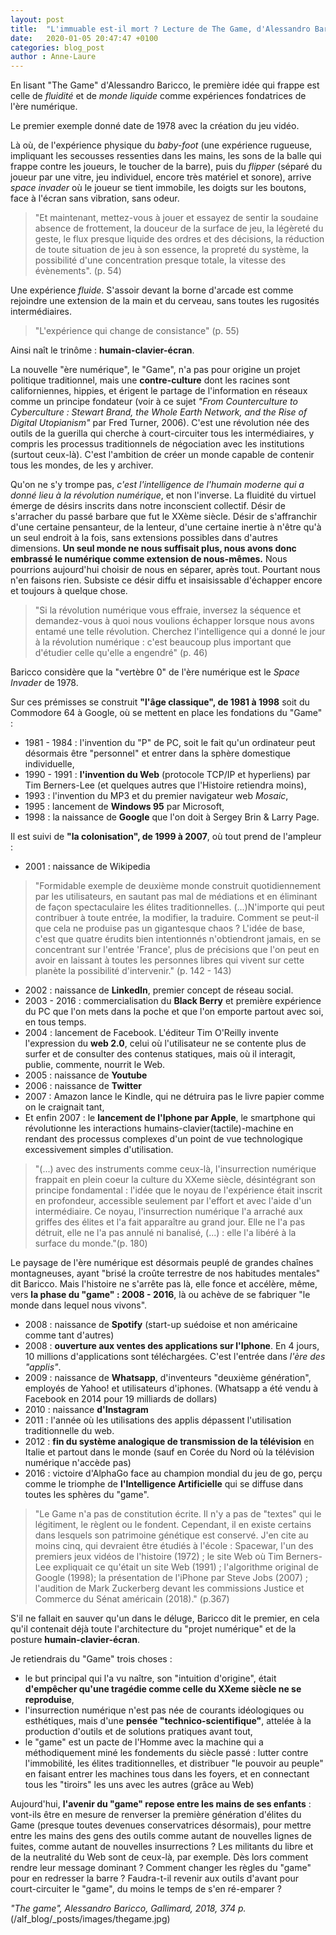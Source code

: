 ```yaml
---
layout: post
title:  "L'immuable est-il mort ? Lecture de The Game, d'Alessandro Baricco"
date:   2020-01-05 20:47:47 +0100
categories: blog_post
author : Anne-Laure
---
```


En lisant "The Game" d'Alessandro Baricco, le première idée qui frappe est celle de *fluidité* et de *monde liquide* comme expériences fondatrices de l'ère numérique. 

Le premier exemple donné date de 1978 avec la création du jeu vidéo. 

Là où, de l'expérience physique du *baby-foot* (une expérience rugueuse, impliquant les secousses ressenties
dans les mains, les sons de la balle qui frappe contre les joueurs, le toucher de la barre), puis du *flipper* (séparé du joueur par une vitre, jeu individuel, encore très matériel et sonore), 
arrive *space invader* où le joueur se tient immobile, les doigts sur les boutons, face à l'écran sans vibration, sans odeur.

>"Et maintenant, mettez-vous à jouer et essayez de sentir la soudaine absence de frottement, la douceur de la surface de jeu, la légèreté du geste, le flux presque
liquide des ordres et des décisions, la réduction de toute situation de jeu à son essence, la propreté du système, la possibilité d'une concentration presque totale, 
la vitesse des évènements". (p. 54)

Une expérience *fluide*. S'assoir devant la borne d'arcade est comme rejoindre une extension de la main et du cerveau,  sans toutes les rugosités intermédiaires.

>"L'expérience qui change de consistance" (p. 55)

Ainsi naît le trinôme : **humain-clavier-écran**. 

La nouvelle "ère numérique", le "Game", n'a pas pour origine un projet politique traditionnel, mais une **contre-culture** dont les racines sont californiennes, hippies, et érigent le partage de l'information 
en réseaux comme un principe fondateur (voir à ce sujet *"From Counterculture to Cyberculture : Stewart Brand, the Whole Earth Network, and the Rise of Digital Utopianism"* par Fred Turner, 2006).
C'est une révolution née des outils de la guerilla qui cherche à court-circuiter tous les intermédiaires, y compris les processus traditionnels de négociation avec les institutions (surtout ceux-là). 
C'est l'ambition de créer un monde capable de contenir tous les mondes, de les y archiver.

Qu'on ne s'y trompe pas, *c'est l'intelligence de l'humain moderne qui a donné lieu à la révolution numérique*, et non l'inverse. 
La fluidité du virtuel émerge de désirs inscrits dans notre inconscient collectif. Désir de s'arracher du passé barbare que fut le XXème siècle. 
Désir de s'affranchir d'une certaine pensanteur, de la lenteur, d'une certaine inertie à n'être qu'à un seul endroit à la fois, sans extensions possibles dans d'autres dimensions.
**Un seul monde ne nous suffisait plus, nous avons donc embrassé le numérique comme extension de nous-mêmes.** 
Nous pourrions aujourd'hui choisir de nous en séparer, après tout. 
Pourtant nous n'en faisons rien. Subsiste ce désir diffu et insaisissable d'échapper encore et toujours à quelque chose.

>"Si la révolution numérique vous effraie, inversez la séquence et demandez-vous à quoi nous voulions échapper lorsque nous avons entamé une telle révolution. Cherchez l'intelligence qui a donné
le jour à la révolution numérique : c'est beaucoup plus important que d'étudier celle qu'elle a engendré" (p. 46)

Baricco considère que la "vertèbre 0" de l'ère numérique est le *Space Invader* de 1978. 

Sur ces prémisses se construit **"l'âge classique", de 1981 à 1998** soit du Commodore 64 à Google, où se mettent en place les fondations du "Game" : 
- 1981 - 1984 : l'invention du "P" de PC, soit le fait qu'un ordinateur peut désormais être "personnel" et entrer dans la sphère domestique individuelle,
- 1990 - 1991 : **l'invention du Web** (protocole TCP/IP et hyperliens) par Tim Berners-Lee (et quelques autres que l'Histoire retiendra moins), 
- 1993 : l'invention du MP3 et du premier navigateur web *Mosaic*,
- 1995 : lancement de **Windows 95** par Microsoft,
- 1998 : la naissance de **Google** que l'on doit à Sergey Brin & Larry Page.

Il est suivi de **"la colonisation", de 1999 à 2007**, où tout prend de l'ampleur :
- 2001 : naissance de Wikipedia

>"Formidable exemple de deuxième monde construit quotidiennement par les utilisateurs, en sautant pas mal de médiations et en éliminant de façon spectaculaire les élites traditionnelles.
(...)N'importe qui peut contribuer à toute entrée, la modifier, la traduire. Comment se peut-il que cela ne produise pas un gigantesque chaos ? L'idée de base, c'est que quatre érudits bien
intentionnés n'obtiendront jamais, en se concentrant sur l'entrée 'France', plus de précisions que l'on peut en avoir en laissant à toutes les personnes libres qui vivent sur cette planète
la possibilité d'intervenir." (p. 142 - 143)

- 2002 : naissance de **LinkedIn**, premier concept de réseau social.
- 2003 - 2016 : commercialisation du **Black Berry** et première expérience du PC que l'on mets dans la poche et que l'on emporte partout avec soi, en tous temps.
- 2004 : lancement de Facebook. L'éditeur Tim O'Reilly invente l'expression du **web 2.0**, celui où l'utilisateur ne se contente plus de surfer et de consulter des contenus statiques, mais où il
interagit, publie, commente, nourrit le Web.
- 2005 : naissance de **Youtube**
- 2006 : naissance de **Twitter**
- 2007 : Amazon lance le Kindle, qui ne détruira pas le livre papier comme on le craignait tant,
- Et enfin 2007 : le **lancement de l'Iphone par Apple**, le smartphone qui révolutionne les interactions humains-clavier(tactile)-machine en rendant des processus complexes
d'un point de vue technologique excessivement simples d'utilisation.

>"(...) avec des instruments comme ceux-là, l'insurrection numérique frappait en plein coeur la culture du XXeme siècle, désintégrant son principe fondamental : l'idée que le noyau de l'expérience
était inscrit en profondeur, accessible seulement par l'effort et avec l'aide d'un intermédiaire. Ce noyau, l'insurrection numérique l'a arraché aux griffes des élites et l'a fait apparaître au grand jour.
Elle ne l'a pas détruit, elle ne l'a pas annulé ni banalisé, (...) : elle l'a libéré à la surface du monde."(p. 180)

Le paysage de l'ère numérique est désormais peuplé de grandes chaînes montagneuses, ayant "brisé la croûte terrestre de nos habitudes mentales" dit Baricco.
Mais l'histoire ne s'arrête pas là, elle fonce et accélère, même, vers **la phase du "game" : 2008 - 2016**, là ou achève de se fabriquer "le monde dans lequel nous vivons".

- 2008 : naissance de **Spotify** (start-up suédoise et non américaine comme tant d'autres)
- 2008 : **ouverture aux ventes des applications sur l'Iphone**. En 4 jours, 10 millions d'applications sont téléchargées. C'est l'entrée dans *l'ère des "applis"*.
- 2009 : naissance de **Whatsapp**, d'inventeurs "deuxième génération", employés de Yahoo! et utilisateurs d'iphones. (Whatsapp a été vendu à Facebook en 2014 pour 19 milliards de dollars)
- 2010 : naissance **d'Instagram**
- 2011 : l'année où les utilisations des applis dépassent l'utilisation traditionnelle du web.
- 2012 : **fin du système analogique de transmission de la télévision** en Italie et partout dans le monde (sauf en Corée du Nord où la télévision numérique n'accède pas)
- 2016 : victoire d'AlphaGo face au champion mondial du jeu de go, perçu comme le triomphe de **l'Intelligence Artificielle** qui se diffuse dans toutes les sphères du "game".


>"Le Game n'a pas de constitution écrite. Il n'y a pas de "textes" qui le légitiment, le règlent ou le fondent. Cependant, il en existe certains 
dans lesquels son patrimoine génétique est conservé. J'en cite au moins cinq, qui devraient être étudiés à l'école : Spacewar, l'un des premiers
jeux vidéos de l'histoire (1972) ; le site Web où Tim Berners-Lee expliquait ce qu'était un site Web (1991) ; l'algorithme original de Google (1998);
la présentation de l'iPhone par Steve Jobs (2007) ; l'audition de Mark Zuckerberg devant les commissions Justice et Commerce du Sénat américain (2018)." (p.367)

S'il ne fallait en sauver qu'un dans le déluge, Baricco dit le premier, en cela qu'il contenait déjà toute l'architecture du "projet numérique" et de la posture **humain-clavier-écran**.

Je retiendrais du "Game" trois choses :
- le but principal qui l'a vu naître, son "intuition d'origine", était **d'empêcher qu'une tragédie comme celle du XXeme siècle ne se reproduise**,
- l'insurrection numérique n'est pas née de courants idéologiques ou esthétiques, mais d'une **pensée "technico-scientifique"**, attelée à la production d'outils et de solutions pratiques avant tout,
- le "game" est un pacte de l'Homme avec la machine qui a méthodiquement miné les fondements du siècle passé : lutter contre l'immobilité, les élites traditionnelles, et distribuer "le pouvoir au peuple" en
faisant entrer les machines tous dans les foyers, et en connectant tous les "tiroirs" les uns avec les autres (grâce au Web)

Aujourd'hui, **l'avenir du "game" repose entre les mains de ses enfants** : vont-ils être en mesure de renverser la première génération d'élites du Game (presque toutes devenues conservatrices désormais), pour mettre 
entre les mains des gens des outils comme autant de nouvelles lignes de fuites, comme autant de nouvelles insurrections ? 
Les militants du libre et de la neutralité du Web sont de ceux-là, par exemple. Dès lors comment rendre leur message dominant ? 
Comment changer les règles du "game" pour en redresser la barre ?
Faudra-t-il revenir aux outils d'avant pour court-circuiter le "game", du moins le temps de s'en ré-emparer ?


*"The game", Alessandro Baricco, Gallimard, 2018, 374 p.*
(/alf_blog/_posts/images/thegame.jpg)



